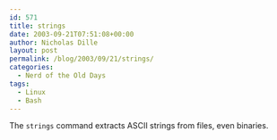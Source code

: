 ```yaml
---
id: 571
title: strings
date: 2003-09-21T07:51:08+00:00
author: Nicholas Dille
layout: post
permalink: /blog/2003/09/21/strings/
categories:
  - Nerd of the Old Days
tags:
  - Linux
  - Bash
---
```

The <code class="command">strings</code> command extracts ASCII strings from files, even binaries.
